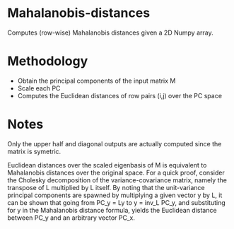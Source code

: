 # Mahalanobis-distances

Computes (row-wise) Mahalanobis distances given a 2D Numpy array.

# Methodology

* Obtain the principal components of the input matrix M
* Scale each PC
* Computes the Euclidean distances of row pairs (i,j) over the PC space

# Notes

Only the upper half and diagonal outputs are actually computed since the matrix is symetric.

Euclidean distances over the scaled eigenbasis of M is equivalent to Mahalanobis distances over the original space. For a quick proof,
consider the Cholesky decomposition of the variance-covariance matrix, namely the transpose of L multiplied by L itself. By noting that
the unit-variance principal components are spawned by multiplying a given vector y by L, it can be shown that going from PC_y = Ly to y = inv_L PC_y, and substituting for y in the Mahalanobis distance formula, yields the Euclidean distance between PC_y and an arbitrary vector PC_x.


